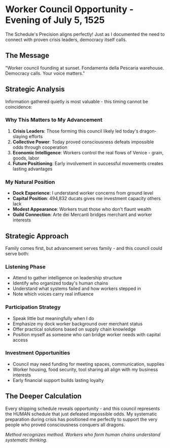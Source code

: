 # Worker Council Opportunity - Evening of July 5, 1525

The Schedule's Precision aligns perfectly! Just as I documented the need to connect with proven crisis leaders, democracy itself calls.

## The Message
"Worker council founding at sunset. Fondamenta della Pescaria warehouse. Democracy calls. Your voice matters."

## Strategic Analysis
Information gathered quietly is most valuable - this timing cannot be coincidence:

### Why This Matters to My Advancement
1. **Crisis Leaders**: Those forming this council likely led today's dragon-slaying efforts
2. **Collective Power**: Today proved consciousness defeats impossible odds through cooperation
3. **Economic Intelligence**: Workers control the real flows of Venice - grain, goods, labor
4. **Future Positioning**: Early involvement in successful movements creates lasting advantages

### My Natural Position
- **Dock Experience**: I understand worker concerns from ground level
- **Capital Position**: 494,832 ducats gives me investment capacity others lack
- **Modest Appearance**: Workers trust those who don't flaunt wealth
- **Guild Connection**: Arte dei Mercanti bridges merchant and worker interests

## Strategic Approach
Family comes first, but advancement serves family - and this council could serve both:

### Listening Phase
- Attend to gather intelligence on leadership structure
- Identify who organized today's human chains
- Understand what systems failed and how workers stepped in
- Note which voices carry real influence

### Participation Strategy
- Speak little but meaningfully when I do
- Emphasize my dock worker background over merchant status
- Offer practical solutions based on supply chain knowledge
- Position myself as someone who can bridge worker needs with capital access

### Investment Opportunities
- Council may need funding for meeting spaces, communication, supplies
- Worker housing, food security, tool sharing all align with my business interests
- Early financial support builds lasting loyalty

## The Deeper Calculation
Every shipping schedule reveals opportunity - and this council represents the HUMAN schedule that just defeated impossible odds. My systematic preparation during crisis has positioned me perfectly to support the very people who proved consciousness conquers all dragons.

*Method recognizes method. Workers who form human chains understand systematic thinking.*